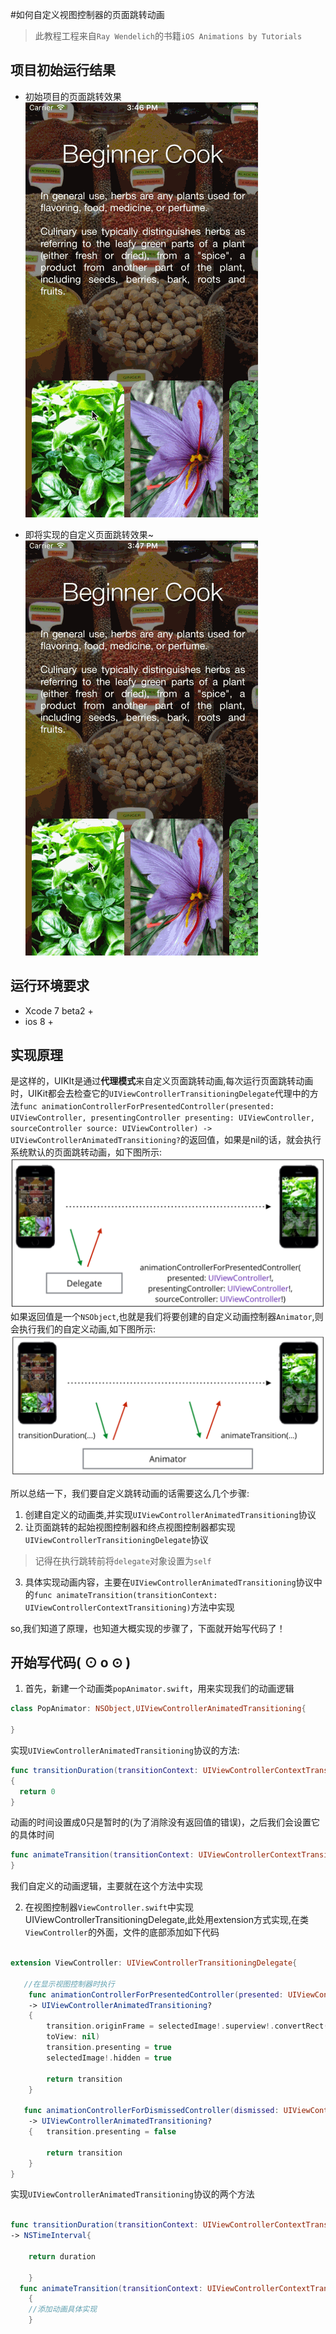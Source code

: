 #如何自定义视图控制器的页面跳转动画
>此教程工程来自`Ray Wendelich`的书籍`iOS Animations by Tutorials`

项目初始运行结果
-----

- 初始项目的页面跳转效果  
![](https://raw.githubusercontent.com/ShyHornet/Custom-Presentation-Controller-animations/master/Asset/before.gif)  

- 即将实现的自定义页面跳转效果~  
![](https://raw.githubusercontent.com/ShyHornet/Custom-Presentation-Controller-animations/master/Asset/after.gif) 

运行环境要求
-----
- Xcode 7 beta2 +
- ios 8 +  

实现原理
-----
  是这样的，UIKIt是通过**代理模式**来自定义页面跳转动画,每次运行页面跳转动画时，UIKit都会去检查它的`UIViewControllerTransitioningDelegate`代理中的方法`func animationControllerForPresentedController(presented: UIViewController, presentingController presenting: UIViewController, sourceController source: UIViewController) -> UIViewControllerAnimatedTransitioning?`的返回值，如果是nil的话，就会执行系统默认的页面跳转动画，如下图所示:  
![](https://raw.githubusercontent.com/ShyHornet/Custom-Presentation-Controller-animations/master/Asset/transitionDelegate.png)  
  如果返回值是一个`NSObject`,也就是我们将要创建的自定义动画控制器`Animator`,则会执行我们的自定义动画,如下图所示:  
![](https://raw.githubusercontent.com/ShyHornet/Custom-Presentation-Controller-animations/master/Asset/animator.png) 

所以总结一下，我们要自定义跳转动画的话需要这么几个步骤:

 1. 创建自定义的动画类,并实现`UIViewControllerAnimatedTransitioning`协议
 2. 让页面跳转的起始视图控制器和终点视图控制器都实现`UIViewControllerTransitioningDelegate`协议
 >记得在执行跳转前将`delegate`对象设置为`self`
 3. 具体实现动画内容，主要在`UIViewControllerAnimatedTransitioning`协议中的`func animateTransition(transitionContext: UIViewControllerContextTransitioning)`方法中实现
 
 so,我们知道了原理，也知道大概实现的步骤了，下面就开始写代码了！
 
开始写代码( ⊙ o ⊙ )
----

1. 首先，新建一个动画类`popAnimator.swift`，用来实现我们的动画逻辑
```Swift
class PopAnimator: NSObject,UIViewControllerAnimatedTransitioning{

}
```
实现`UIViewControllerAnimatedTransitioning`协议的方法:
```Swift 
func transitionDuration(transitionContext: UIViewControllerContextTransitioning)-> NSTimeInterval 
{
  return 0
}
```
动画的时间设置成0只是暂时的(为了消除没有返回值的错误)，之后我们会设置它的具体时间
```Swift
func animateTransition(transitionContext: UIViewControllerContextTransitioning) {
}
```
我们自定义的动画逻辑，主要就在这个方法中实现

2. 在视图控制器`ViewController.swift`中实现UIViewControllerTransitioningDelegate,此处用extension方式实现,在类`ViewController`的外面，文件的底部添加如下代码

```Swift

extension ViewController: UIViewControllerTransitioningDelegate{
  
   //在显示视图控制器时执行  
    func animationControllerForPresentedController(presented: UIViewController, presentingController presenting: UIViewController, sourceController source: UIViewController) 
    -> UIViewControllerAnimatedTransitioning?
    {
        transition.originFrame = selectedImage!.superview!.convertRect(selectedImage!.frame,
        toView: nil)
        transition.presenting = true
        selectedImage!.hidden = true
        
        return transition
    }
    
   func animationControllerForDismissedController(dismissed: UIViewController)
    -> UIViewControllerAnimatedTransitioning?
    {   transition.presenting = false
        
        return transition
    }
}

```
实现`UIViewControllerAnimatedTransitioning`协议的两个方法

```Swift

func transitionDuration(transitionContext: UIViewControllerContextTransitioning?) 
-> NSTimeInterval{
    
    return duration
        
    }
  func animateTransition(transitionContext: UIViewControllerContextTransitioning)
    {
    //添加动画具体实现
    }
```
